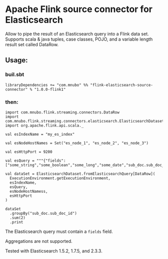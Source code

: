 # Apache Flink source connector for Elasticsearch

Allow to pipe the result of an Elasticsearch query into a Flink data set. Supports scala &amp; java tuples, case classes, POJO, and a variable length result set called DataRow.

## Usage:

### buil.sbt

    libraryDependencies += "com.mnubo" %% "flink-elasticsearch-source-connector" % "1.0.0-flink1"

### then:

    import com.mnubo.flink.streaming.connectors.DataRow
    import com.mnubo.flink.streaming.connectors.elasticsearch.ElasticsearchDataset
    import org.apache.flink.api.scala._

    val esIndexName = "my_es_index"

    val esNodeHostNames = Set("es_node_1", "es_node_2", "es_node_3")

    val esHttpPort = 9200

    val esQuery = """{"fields": ["some_string","some_boolean","some_long","some_date","sub_doc.sub_doc_id"]}"""

    val dataSet = ElasticsearchDataset.fromElasticsearchQuery[DataRow](
      ExecutionEnvironment.getExecutionEnvironment,
      esIndexName,
      esQuery,
      esNodeHostNamess,
      esHttpPort
    )

    dataSet
      .groupBy("sub_doc.sub_doc_id")
      .sum(2)
      .print

The Elasticsearch query must contain a `fields` field.

Aggregations are not supported.

Tested with Elasticsearch 1.5.2, 1.7.5, and 2.3.3.

